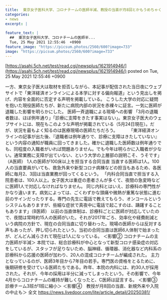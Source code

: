 ```yaml
---
title:  東京女子医科大学、コロナチームの医師半減、教授の当直が月8回とかもうめちゃくちゃ 大学上層部「東洋経済オンラインの偏向報道ガー」  
categories:
- news
excerpt: |
  
feature_text: |
  ##  東京女子医科大学、コロナチームの医師半...
  Tue, 25 May 2021 12:55:46  +0900
feature_image: "https://picsum.photos/2560/600?image=733"
image: "https://picsum.photos/2560/600?image=733"
---
```


[https://asahi.5ch.net/test/read.cgi/newsplus/1621914946/](https://asahi.5ch.net/test/read.cgi/newsplus/1621914946/)
posted on Tue, 25 May 2021 12:55:46  +0900

<!--more-->

一方、東京女子医大は取材を拒否しながら、本記事が配信された当日夜にウェブサイトで「東洋経済オンラインによる本学に対する偏向報道」という見出しを掲げ、内容を全面的に否定する声明を掲載している。 こうした大学の対応に疑問を抱いた現役医師たちが、新たに病院内部の状況を赤裸々に証言。一気に医師が退職した影響を明らかにした。 医師一斉退職による現場への影響 「3月の退職者数は、ほぼ例年通り」「診療に支障をきたす事実はない」。東京女子医大のウェブサイトには、現在もこのような声明が掲載されている（5月24日現在）。だが、状況を最もよく知るのは医療現場の医師たちだろう。 　　 「東洋経済オンラインの記事が出た後、『退職者は例年通りで、診療に支障はきたしていない』という内容の通知が職員に回ってきました。確かに退職した医師数は例年通りでも、同程度の入職者がいれば問題ありません。でも今年は明らかに入職者が少ない。通常業務に支障が出ていない、という大学の上層部の説明こそ、うそです」（A医師） 1人の医師が100床以上を担当する合同当直 当直する医師は1人。100人の当直要員がいても、救急外来や新型コロナ病棟などの担当もあるため、各医師に毎月2、3回は当直業務が回ってくるという。 「内科合同当直で担当する入院患者は、100人以上。女子医大は重症の患者さんが多くて、夜間の急変時などに医師1人で対応しなければなりません。 同じ内科とはいえ、診療科の専門性がかなり違います。病気によっては、ごくわずかな頭痛や微熱が重篤な状態に進む前のサインだったりする。専門の先生に電話で教えてもらう、オンコールというシステムもありますが、些細な症状で真夜中に電話で起こすのは、躊躇することもあります」（B医師） 以前の当直体制は、診療科ごとに医師が対応していたので、夜間は常時約15人の医師がいた。それが2017年ごろ、効率化や経費削減という病院の方針で、現在の合同当直に切り替わった。現場の医師からは反対する声もあったが、押し切られたという。当初の合同当直は医師6人体制で始まったが、どんどん減らされて現在は1人になっている。 ＜影響② コロナチームの主力医師が半減＞ 本院では、総合診療科が中心となって新型コロナ感染症の対応をしているが、スタッフが足りないため、脳神経、循環器、消化器など内科系の診療科から応援の医師が加わり、20人の混成コロナチームが編成された。 主力となっているのが、医師3年目から7年目の若手。専門医の資格をとるために、後期研修を受けている医師たちである。昨年、本院の内科には、約30人が採用された。それが、今年の採用は半分に減ってしまったという。その影響で、今年4月からコロナチームの維持が難しくなったと、C医師は証言する。 ＜影響③ 診療チーム3班が1班に縮小＞ ＜影響④　教授が月8回の当直、新規外来や入院の中止も＞ 全文 https://news.livedoor.com/lite/article_detail/20250381/
